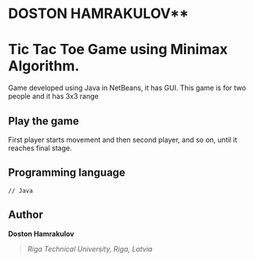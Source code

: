 # DOSTON HAMRAKULOV**

# Tic Tac Toe Game using Minimax Algorithm.

Game developed using Java in NetBeans, it has GUI. This game is for two people and it has 3x3 range



## Play the game
First player starts movement and then second player, and so on, until it reaches final stage.


## Programming language
```[java]
// Java
```

## Author
**Doston Hamrakulov**
>*Riga Technical University, Riga, Latvia*